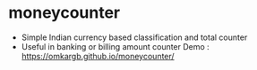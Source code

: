 # moneycounter
- Simple Indian currency based classification and total counter 
- Useful in banking or billing amount counter
Demo : https://omkargb.github.io/moneycounter/
